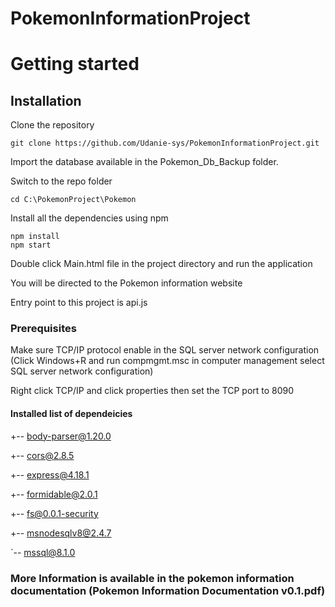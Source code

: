 # PokemonInformationProject

# Getting started

## Installation

Clone the repository

    git clone https://github.com/Udanie-sys/PokemonInformationProject.git

Import the database available in the Pokemon_Db_Backup folder.

Switch to the repo folder

    cd C:\PokemonProject\Pokemon

Install all the dependencies using npm

    npm install
    npm start
    
Double click Main.html file in the project directory and run the application

You will be directed to the Pokemon information website

Entry point to this project is api.js
 
### Prerequisites

Make sure TCP/IP protocol enable in the SQL server network configuration (Click Windows+R and run compmgmt.msc in computer management select SQL server network configuration)

Right click TCP/IP and click properties then set the TCP port to 8090

#### Installed list of dependeicies
+-- body-parser@1.20.0

+-- cors@2.8.5

+-- express@4.18.1

+-- formidable@2.0.1

+-- fs@0.0.1-security

+-- msnodesqlv8@2.4.7

`-- mssql@8.1.0

### More Information is available in the pokemon information documentation (Pokemon Information Documentation v0.1.pdf)

